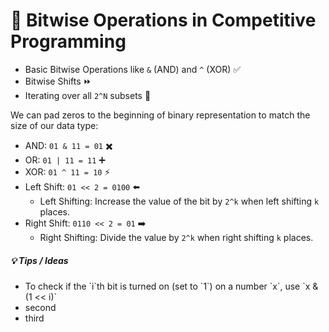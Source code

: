<h1>🔢 Bitwise Operations in Competitive Programming</h1>

- Basic Bitwise Operations like `&` (AND) and `^` (XOR) ✅
- Bitwise Shifts ⏩
- Iterating over all `2^N` subsets 🔄

<p>We can pad zeros to the beginning of binary representation to match the size of our data type:</p>

- AND:  `01 & 11 = 01` ✖️
- OR:  `01 | 11 = 11` ➕
- XOR:  `01 ^ 11 = 10` ⚡️
- Left Shift: `01 << 2 = 0100` ⬅️
  - Left Shifting: Increase the value of the bit by `2^k` when left shifting `k` places.
- Right Shift: `0110 << 2 = 01` ➡️
  - Right Shifting: Divide the value by `2^k` when right shifting `k` places.

<h5>💡 Tips / Ideas</h5>
<ul>
<li> To check if the `i`th bit is turned on (set to `1`) on a number `x`, use `x & (1 << i)` </li>
<li> second </li>
<li> third </li>
</ul>
